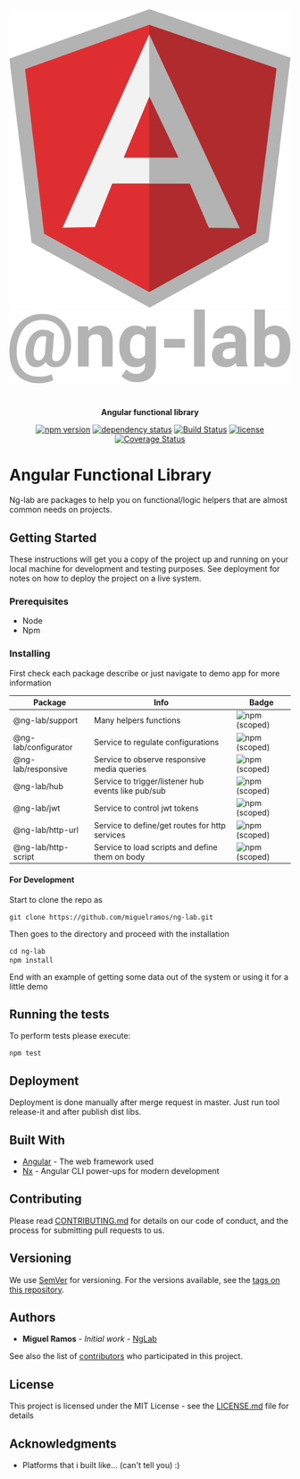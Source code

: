 <div align="center">
  <img src="./apps/ng-lab-demo/src/assets/ng-logo.svg"><br/>
  <img src="./apps/ng-lab-demo/src/assets/lab-logo.svg">

#

**Angular functional library**

[![npm version](https://img.shields.io/npm/v/@ng-lab/support.svg?maxAge=3600&style=flat)](https://www.npmjs.com/package/ng-lab)
[![dependency status](https://img.shields.io/david/miguelramos/ng-lab.svg?maxAge=3600&style=flat)](https://david-dm.org/miguelramos/ng-lab)
[![Build Status](https://travis-ci.com/miguelramos/ng-lab.svg?branch=master)](https://travis-ci.com/miguelramos/ng-lab)
[![license](https://img.shields.io/npm/l/ng-lab.svg?maxAge=3600&style=flat)](https://github.com/miguelramos/ng-lab/LICENSE)
[![Coverage Status](https://coveralls.io/repos/github/miguelramos/ng-lab/badge.svg?branch=master)](https://coveralls.io/github/miguelramos/ng-lab?branch=master)

</div>

# Angular Functional Library

Ng-lab are packages to help you on functional/logic helpers that are almost common needs on projects.

## Getting Started

These instructions will get you a copy of the project up and running on your local machine for development and testing purposes. See deployment for notes on how to deploy the project on a live system.

### Prerequisites

- Node
- Npm

### Installing

First check each package describe or just navigate to demo app for more information

|Package|Info|Badge|
|-------|----|-----|
|@ng-lab/support| Many helpers functions | ![npm (scoped)](https://img.shields.io/npm/v/@ng-lab/support.svg?color=green&style=flat) |
|@ng-lab/configurator| Service to regulate configurations | ![npm (scoped)](https://img.shields.io/npm/v/@ng-lab/configurator.svg?color=green&style=flat) |
|@ng-lab/responsive| Service to observe responsive media queries | ![npm (scoped)](https://img.shields.io/npm/v/@ng-lab/responsive.svg?color=green&style=flat) |
|@ng-lab/hub| Service to trigger/listener hub events like pub/sub | ![npm (scoped)](https://img.shields.io/npm/v/@ng-lab/hub.svg?color=green&style=flat) |
|@ng-lab/jwt | Service to control jwt tokens | ![npm (scoped)](https://img.shields.io/npm/v/@ng-lab/jwt.svg?color=green&style=flat) |
|@ng-lab/http-url| Service to define/get routes for http services | ![npm (scoped)](https://img.shields.io/npm/v/@ng-lab/http-url.svg?color=green&style=flat) |
|@ng-lab/http-script| Service to load scripts and define them on body | ![npm (scoped)](https://img.shields.io/npm/v/@ng-lab/http-script.svg?color=green&style=flat) |

#### For Development

Start to clone the repo as

```
git clone https://github.com/miguelramos/ng-lab.git
```

Then goes to the directory and proceed with the installation

```
cd ng-lab
npm install
```

End with an example of getting some data out of the system or using it for a little demo

## Running the tests

To perform tests please execute:

```
npm test
```

## Deployment

Deployment is done manually after merge request in master. Just run tool release-it and after publish dist libs.

## Built With

* [Angular](https://angular.io/) - The web framework used
* [Nx](https://nx.dev) - Angular CLI power-ups for modern development

## Contributing

Please read [CONTRIBUTING.md](https://gist.github.com/PurpleBooth/b24679402957c63ec426) for details on our code of conduct, and the process for submitting pull requests to us.

## Versioning

We use [SemVer](http://semver.org/) for versioning. For the versions available, see the [tags on this repository](https://github.com/miguelramos/ng-lab/tags). 

## Authors

* **Miguel Ramos** - *Initial work* - [NgLab](https://github.com/miguelramos/ng-lab)

See also the list of [contributors](https://github.com/miguelramos/ng-lab/contributors) who participated in this project.

## License

This project is licensed under the MIT License - see the [LICENSE.md](LICENSE.md) file for details

## Acknowledgments

* Platforms that i built like... (can't tell you) :)


